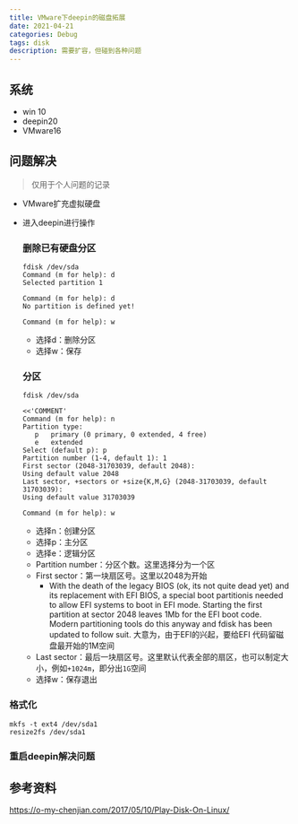 ```yaml
---
title: VMware下deepin的磁盘拓展
date: 2021-04-21
categories: Debug
tags: disk
description: 需要扩容，但碰到各种问题
---
```


## 系统

- win 10
- deepin20
- VMware16

## 问题解决

> 仅用于个人问题的记录

- VMware扩充虚拟硬盘

- 进入deepin进行操作

  ### 删除已有硬盘分区

  ```shell
  fdisk /dev/sda
  Command (m for help): d
  Selected partition 1
  
  Command (m for help): d
  No partition is defined yet!
  
  Command (m for help): w
  ```

  - 选择d：删除分区
  - 选择w：保存

  ### 分区

  ```shell
  fdisk /dev/sda
  
  <<'COMMENT'
  Command (m for help): n
  Partition type:
     p   primary (0 primary, 0 extended, 4 free)
     e   extended
  Select (default p): p
  Partition number (1-4, default 1): 1
  First sector (2048-31703039, default 2048): 
  Using default value 2048
  Last sector, +sectors or +size{K,M,G} (2048-31703039, default 31703039): 
  Using default value 31703039
  
  Command (m for help): w
  ```

  - 选择n：创建分区
  - 选择p：主分区
  - 选择e：逻辑分区
  - Partition number：分区个数。这里选择分为一个区
  - First sector：第一块扇区号。这里以2048为开始
    - With the death of the legacy BIOS (ok, its not quite dead yet) and its replacement with EFI BIOS, a special boot partitionis needed to allow EFI systems to boot in EFI mode. Starting the first partition at sector 2048 leaves 1Mb for the EFI boot code. Modern partitioning tools do this anyway and fdisk has been updated to follow suit. 大意为，由于EFI的兴起，要给EFI 代码留磁盘最开始的1M空间
  - Last sector：最后一块扇区号。这里默认代表全部的扇区，也可以制定大小，例如`+1024m`，即分出`1G`空间
  - 选择w：保存退出

### 格式化

```shell
mkfs -t ext4 /dev/sda1
resize2fs /dev/sda1
```

### 重启deepin解决问题

## 参考资料

https://o-my-chenjian.com/2017/05/10/Play-Disk-On-Linux/